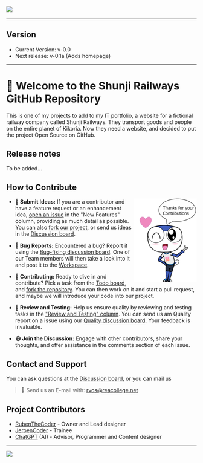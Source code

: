 <img src="https://github.com/RubenTheCoder/Shunji-Railways-GitHub/assets/130549492/9c9d9ffb-a318-4354-b698-ba6a7983b5e0">

---

## Version
- Current Version: v-0.0
- Next release: v-0.1a (Adds homepage)

---

# 🙂 Welcome to the Shunji Railways GitHub Repository
This is one of my projects to add to my IT portfolio, a website for a fictional railway company called Shunji Railways.
They transport goods and people on the entire planet of Kikoria. Now they need a website, and decided to put the project Open Source on GitHub.



## Release notes
To be added...



## How to Contribute

<img align="right" width="33%" src="https://github.com/RubenTheCoder/Shunji-Railways-GitHub/blob/github/.github/images/Thanks%20for%20Contributions%20Amesuki.png">

- **📨 Submit Ideas:** If you are a contributor and have a feature request or an enhancement idea, [open an issue](https://github.com/users/RubenTheCoder/projects/4) in the "New Features" column, providing as much detail as possible. You can also [fork our project](https://github.com/RubenTheCoder/Shunji-Railways-GitHub/fork), or send us ideas in the [Discussion board](https://github.com/RubenTheCoder/Shunji-Railways-GitHub/discussions/categories/ideas).

- **🔎 Bug Reports:** Encountered a bug? Report it using the [Bug-fixing discussion board](https://github.com/RubenTheCoder/Shunji-Railways-GitHub/discussions/categories/bug-fixing). One of our Team members will then take a look into it and post it to the [Workspace](https://github.com/users/RubenTheCoder/projects/4).

- **🔨 Contributing:** Ready to dive in and contribute? Pick a task from the [Todo board](https://github.com/users/RubenTheCoder/projects/4), and [fork the repository](https://github.com/RubenTheCoder/Shunji-Railways-GitHub/fork). You can then work on it and start a pull request, and maybe we will introduce your code into our project.

- **🧪 Review and Testing:** Help us ensure quality by reviewing and testing tasks in the ["Review and Testing" column](https://github.com/users/RubenTheCoder/projects/4). You can send us am Quality report on a issue using our [Quality discussion board](https://github.com/RubenTheCoder/Shunji-Railways-GitHub/discussions/categories/quality). Your feedback is invaluable.

- **😃 Join the Discussion:** Engage with other contributors, share your thoughts, and offer assistance in the comments section of each issue.



## Contact and Support
You can ask questions at the [Discussion board](https://github.com/RubenTheCoder/Shunji-Railways-GitHub/discussions/categories/q-a), or you can mail us
> 📧 Send us an E-mail with: rvos@reacollege.net


## Project Contributors
- [RubenTheCoder](https://github.com/RubenTheCoder) - Owner and Lead designer
- [JeroenCoder](https://github.com/JeroenCoder) - Trainee
- [ChatGPT](https://chat.openai.com/) (AI) - Advisor, Programmer and Content designer

---

<img height="50px" src="https://github.com/RubenTheCoder/Shunji-Railways-GitHub/assets/130549492/9c9d9ffb-a318-4354-b698-ba6a7983b5e0">
